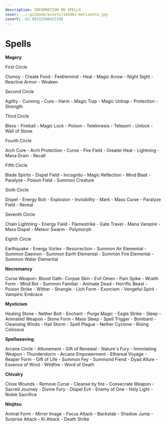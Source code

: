 ```yaml
---
description: INFORMATION ON SPELLS
cover: ../.gitbook/assets/145461-melisenta.jpg
coverY: -62.99212598425198
---
```


# Spells

**Magery**

First Circle

Clumsy - Create Food - Feeblemind - Heal - Magic Arrow - Night Sight - Reactive Armor - Weaken

Second Circle

Agility - Cunning - Cure - Harm - Magic Trap - Magic Untrap - Protection - Strength

Third Circle

Bless - Fireball - Magic Lock - Poison - Telekinesis - Teleport - Unlock - Wall of Stone

Fourth Circle

Arch Cure - Arch Protection - Curse - Fire Field - Greater Heal - Lightning - Mana Drain - Recall

Fifth Circle

Blade Spirits - Dispel Field - Incognito - Magic Reflection - Mind Blast - Paralyze - Poison Field - Summon Creature

Sixth Circle

Dispel - Energy Bolt - Explosion - Invisibility - Mark - Mass Curse - Paralyze Field - Reveal

Seventh Circle

Chain Lightning - Energy Field - Flamestrike - Gate Travel - Mana Vampire - Mass Dispel - Meteor Swarm - Polymorph

Eighth Circle

Earthquake - Energy Vortex - Resurrection - Summon Air Elemental - Summon Daemon - Summon Earth Elemental - Summon Fire Elemental - Summon Water Elemental

**Necromancy**

Curse Weapon- Blood Oath- Corpse Skin - Evil Omen - Pain Spike - Wraith Form - Mind Rot - Summon Familiar - Animate Dead - Horrific Beast - Poison Strike - Wither - Strangle - Lich Form - Exorcism - Vengeful Spirit - Vampiric Embrace

**Mysticism**

Healing Stone - Nether Bolt - Enchant - Purge Magic - Eagle Strike - Sleep - Animated Weapon - Stone Form - Mass Sleep - Spell Trigger - Bombard - Cleansing Winds - Hail Storm - Spell Plague - Nether Cyclone - Rising Colossus

**Spellweaving**

Arcane Circle - Attunement - Gift of Renewal - Nature´s Fury - Immolating Weapon - Thunderstorm - Arcane Empowerment - Ethereal Voyage - Reaper Form - Gift of Life - Summon Fey - Summond Fiend - Dyad Allure - Essence of Wind - Wildfire - Word of Death

**Chivalry**

Close Wounds - Remove Curse - Cleanse by fire - Consecrate Weapon - Sacred Journey - Divine Fury - Dispel Evil - Enemy of One - Holy Light - Noble Sacrifice

**Ninjitsu**

Animal Form - Mirror Image - Focus Attack - Backstab - Shadow Jump - Surprise Attack - Ki Attack - Death Strike
